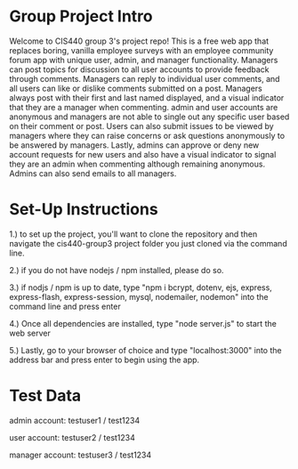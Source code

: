 # Group Project Intro

Welcome to CIS440 group 3's project repo! This is a free web app that replaces boring, vanilla employee surveys with an employee community forum app with unique user, admin, and manager functionality. Managers can post topics for discussion to all user accounts to provide feedback through comments. Managers can reply to individual user comments, and all users can like or dislike comments submitted on a post. Managers always post with their first and last named displayed, and a visual indicator that they are a manager when commenting. admin and user accounts are anonymous and managers are not able to single out any specific user based on their comment or post. Users can also submit issues to be viewed by managers where they can raise concerns or ask questions anonymously to be answered by managers. Lastly, admins can approve or deny new account requests for new users and also have a visual indicator to signal they are an admin when commenting although remaining anonymous. Admins can also send emails to all managers.

# Set-Up Instructions

1.) to set up the project, you'll want to clone the repository and then navigate the cis440-group3 project folder you just cloned via the command line.

2.) if you do not have nodejs / npm installed, please do so.

3.) if nodjs / npm is up to date, type "npm i bcrypt, dotenv, ejs, express, express-flash, express-session, mysql, nodemailer, nodemon" into the command line and press enter

4.) Once all dependencies are installed, type "node server.js" to start the web server

5.) Lastly, go to your browser of choice and type "localhost:3000" into the address bar and press enter to begin using the app.

# Test Data
admin account: testuser1 / test1234

user account: testuser2 / test1234

manager account: testuser3 / test1234
